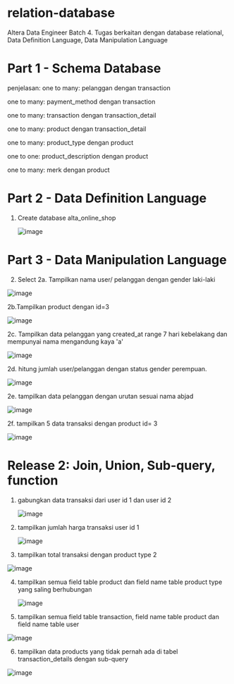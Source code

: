 # relation-database
Altera Data Engineer Batch 4. Tugas berkaitan dengan database relational, Data Definition Language, Data Manipulation Language

# Part 1 - Schema Database

penjelasan:
one to many: pelanggan dengan transaction

one to many: payment_method dengan transaction

one to many: transaction dengan transaction_detail

one to many: product dengan transaction_detail

one to many: product_type dengan product

one to one: product_description dengan product

one to many: merk dengan product

# Part 2 - Data Definition Language
1. Create database alta_online_shop

   ![image](https://github.com/farhanriyandi/relation-database/assets/67671418/fc0e153b-d193-47f7-a5fe-4cce064a966d)
 
# Part 3 - Data Manipulation Language

2. Select
2a. Tampilkan nama user/ pelanggan dengan gender laki-laki

![image](https://github.com/farhanriyandi/relation-database/assets/67671418/c368ccdb-09af-435f-a66b-f8c4c16f7bfc)

2b.Tampilkan product dengan id=3

![image](https://github.com/farhanriyandi/relation-database/assets/67671418/1b160816-fdf2-40ce-afa1-e6f140b9fb35)

2c. Tampilkan data pelanggan yang created_at range 7 hari kebelakang dan mempunyai nama mengandung kaya 'a'

![image](https://github.com/farhanriyandi/relation-database/assets/67671418/b30b2ec0-a0e6-443e-8cd1-1373650c9a2e)

2d. hitung jumlah user/pelanggan dengan status gender perempuan.

![image](https://github.com/farhanriyandi/relation-database/assets/67671418/d95d6fb3-1a56-4b2b-b8d7-57a34cd7dcb7)

2e. tampilkan data pelanggan dengan urutan sesuai nama abjad

![image](https://github.com/farhanriyandi/relation-database/assets/67671418/3010022f-d1ae-4eaa-8eb8-eca312e45937)

2f. tampilkan 5 data transaksi dengan product id= 3 

![image](https://github.com/farhanriyandi/relation-database/assets/67671418/06407c10-1251-4b8e-8a91-b7b3fee70984)


# Release 2: Join, Union, Sub-query, function
1. gabungkan data transaksi dari user id 1 dan user id 2

   ![image](https://github.com/farhanriyandi/relation-database/assets/67671418/55f8489b-2817-4511-a248-a12f64a346f6)

2. tampilkan jumlah harga transaksi user id 1

   ![image](https://github.com/farhanriyandi/relation-database/assets/67671418/a3980ad8-79f6-47db-a157-d266f4553847)

3. tampilkan total transaksi dengan product type 2
   
![image](https://github.com/farhanriyandi/relation-database/assets/67671418/77b9e5ee-381d-4fd6-9ea0-b25b4f22b296)

   
4. tampilkan semua field table product dan field name table product type yang saling berhubungan

   ![image](https://github.com/farhanriyandi/relation-database/assets/67671418/8e3aad0f-755e-498c-9bab-52c582cc21c3)
   
5.    tampilkan semua field table transaction, field name table product dan field name table user

![image](https://github.com/farhanriyandi/relation-database/assets/67671418/dfa236f9-8927-46e5-b1d5-fa92835294df)

6. tampilkan data products yang tidak pernah ada di tabel transaction_details dengan sub-query

![image](https://github.com/farhanriyandi/relation-database/assets/67671418/3771de2c-6593-4124-8697-db1ee6b41df5)
  










